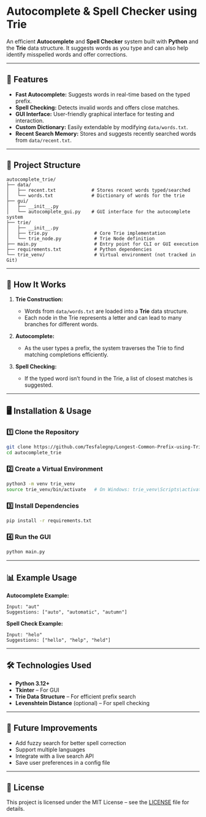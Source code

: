 # Autocomplete & Spell Checker using Trie

An efficient **Autocomplete** and **Spell Checker** system built with **Python** and the **Trie** data structure.
It suggests words as you type and can also help identify misspelled words and offer corrections.

---

## 🚀 Features

* **Fast Autocomplete:** Suggests words in real-time based on the typed prefix.
* **Spell Checking:** Detects invalid words and offers close matches.
* **GUI Interface:** User-friendly graphical interface for testing and interaction.
* **Custom Dictionary:** Easily extendable by modifying `data/words.txt`.
* **Recent Search Memory:** Stores and suggests recently searched words from `data/recent.txt`.

---

## 📂 Project Structure

```
autocomplete_trie/
├── data/
│   ├── recent.txt             # Stores recent words typed/searched
│   └── words.txt              # Dictionary of words for the trie
├── gui/
│   ├── __init__.py
│   └── autocomplete_gui.py    # GUI interface for the autocomplete system
├── trie/
│   ├── __init__.py
│   ├── trie.py                 # Core Trie implementation
│   └── trie_node.py            # Trie Node definition
├── main.py                     # Entry point for CLI or GUI execution
├── requirements.txt            # Python dependencies
└── trie_venv/                  # Virtual environment (not tracked in Git)
```

---

## 🧠 How It Works

1. **Trie Construction:**

   * Words from `data/words.txt` are loaded into a **Trie** data structure.
   * Each node in the Trie represents a letter and can lead to many branches for different words.

2. **Autocomplete:**

   * As the user types a prefix, the system traverses the Trie to find matching completions efficiently.

3. **Spell Checking:**

   * If the typed word isn’t found in the Trie, a list of closest matches is suggested.

---

## 🖥️ Installation & Usage

### 1️⃣ Clone the Repository

```bash
git clone https://github.com/Tesfalegnp/Longest-Common-Prefix-using-Tries.git
cd autocomplete_trie
```

### 2️⃣ Create a Virtual Environment

```bash
python3 -m venv trie_venv
source trie_venv/bin/activate   # On Windows: trie_venv\Scripts\activate
```

### 3️⃣ Install Dependencies

```bash
pip install -r requirements.txt
```

### 4️⃣ Run the GUI

```bash
python main.py
```

---

## 📊 Example Usage

**Autocomplete Example:**

```
Input: "aut"
Suggestions: ["auto", "automatic", "autumn"]
```

**Spell Check Example:**

```
Input: "helo"
Suggestions: ["hello", "help", "held"]
```

---

## 🛠️ Technologies Used

* **Python 3.12+**
* **Tkinter** – For GUI
* **Trie Data Structure** – For efficient prefix search
* **Levenshtein Distance** (optional) – For spell checking

---

## 📌 Future Improvements

* Add fuzzy search for better spell correction
* Support multiple languages
* Integrate with a live search API
* Save user preferences in a config file

---

## 📜 License

This project is licensed under the MIT License – see the [LICENSE](LICENSE) file for details.
